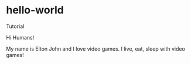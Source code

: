 # hello-world
Tutorial

Hi Humans!

My name is Elton John and I love video games. I live, eat, sleep with video games!
